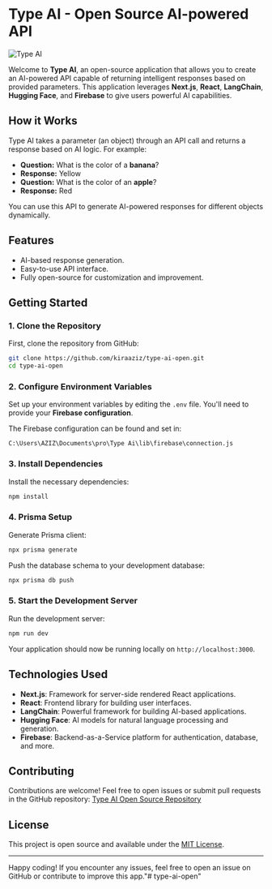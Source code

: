 # Type AI - Open Source AI-powered API

![Type AI](https://res.cloudinary.com/dqfvbunr2/image/upload/v1721139578/wcmalawmnmsopcjt5okf.webp)

Welcome to **Type AI**, an open-source application that allows you to create an AI-powered API capable of returning intelligent responses based on provided parameters. This application leverages **Next.js**, **React**, **LangChain**, **Hugging Face**, and **Firebase** to give users powerful AI capabilities.

## How it Works

Type AI takes a parameter (an object) through an API call and returns a response based on AI logic. For example:
- **Question:** What is the color of a **banana**?
- **Response:** Yellow
- **Question:** What is the color of an **apple**?
- **Response:** Red

You can use this API to generate AI-powered responses for different objects dynamically.

## Features

- AI-based response generation.
- Easy-to-use API interface.
- Fully open-source for customization and improvement.
  
## Getting Started

### 1. Clone the Repository
First, clone the repository from GitHub:
```bash
git clone https://github.com/kiraaziz/type-ai-open.git
cd type-ai-open
```

### 2. Configure Environment Variables
Set up your environment variables by editing the `.env` file. You'll need to provide your **Firebase configuration**.

The Firebase configuration can be found and set in:
```
C:\Users\AZIZ\Documents\pro\Type Ai\lib\firebase\connection.js
```

### 3. Install Dependencies
Install the necessary dependencies:
```bash
npm install
```

### 4. Prisma Setup
Generate Prisma client:
```bash
npx prisma generate
```

Push the database schema to your development database:
```bash
npx prisma db push
```

### 5. Start the Development Server
Run the development server:
```bash
npm run dev
```

Your application should now be running locally on `http://localhost:3000`.

## Technologies Used

- **Next.js**: Framework for server-side rendered React applications.
- **React**: Frontend library for building user interfaces.
- **LangChain**: Powerful framework for building AI-based applications.
- **Hugging Face**: AI models for natural language processing and generation.
- **Firebase**: Backend-as-a-Service platform for authentication, database, and more.

## Contributing
Contributions are welcome! Feel free to open issues or submit pull requests in the GitHub repository:
[Type AI Open Source Repository](https://github.com/kiraaziz/type-ai-open)

## License
This project is open source and available under the [MIT License](LICENSE).

---

Happy coding! If you encounter any issues, feel free to open an issue on GitHub or contribute to improve this app."# type-ai-open" 
